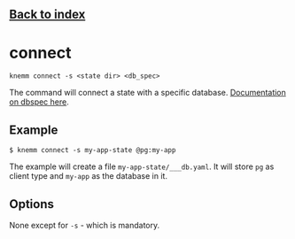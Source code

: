 ## [Back to index](index.md)

# connect
```
knemm connect -s <state dir> <db_spec>
```
The command will connect a state with a specific database. [Documentation on dbspec here](dbspec.md).


## Example
```
$ knemm connect -s my-app-state @pg:my-app 
```

The example will create a file `my-app-state/___db.yaml`. It will store `pg` as client type and `my-app` as the database in it.  

## Options
None except for `-s` - which is mandatory.
